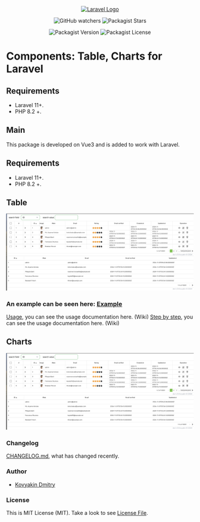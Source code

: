 

<p align="center"><a href="https://laravel.com" target="_blank"><img src="https://raw.githubusercontent.com/laravel/art/master/logo-lockup/5%20SVG/2%20CMYK/1%20Full%20Color/laravel-logolockup-cmyk-red.svg" width="400" alt="Laravel Logo"></a></p>

<p align="center">

<div style="text-align: center;">

![GitHub watchers](https://img.shields.io/github/watchers/kovyakin/components)
![Packagist Stars](https://img.shields.io/packagist/stars/kovyakin/components)

![Packagist Version](https://img.shields.io/packagist/v/kovyakin/components)
![Packagist License](https://img.shields.io/packagist/l/kovyakin/components)

</div>

# Components: Table, Charts for Laravel

## Requirements
- Laravel 11+.
- PHP 8.2 +.

## Main
This package is developed on Vue3 
and is added to work with Laravel.

## Requirements

- Laravel 11+.
- PHP 8.2 +.

## Table

<img src="https://github.com/kovyakin/components/blob/master/src/docs/images_table/1.png" alt="image">


### An example can be seen here: [Example](https://github.com/kovyakin/table)

[Usage](https://github.com/kovyakin/components/wiki), you can see the usage documentation here. (Wiki)
[Step by step](https://github.com/kovyakin/components/wiki/StepByStep), you can see the usage documentation here. (Wiki)

## Charts

<img src="https://github.com/kovyakin/components/blob/master/src/docs/images_table/1.png" alt="image">

### Changelog

[CHANGELOG.md](CHANGELOG.md), what has changed recently.

### Author

- [Kovyakin Dmitry](https://github.com/kovyakin)

### License

This is MIT License (MIT). Take a look to see [License File](LICENSE.md).




